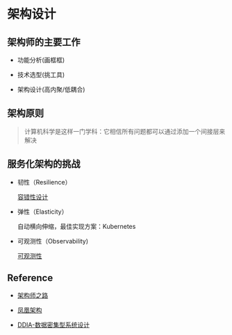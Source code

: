 # 架构设计

## 架构师的主要工作

- 功能分析(画框框)

- 技术选型(挑工具)

- 架构设计(高内聚/低耦合)

## 架构原则

> 计算机科学是这样一门学科：它相信所有问题都可以通过添加一个间接层来解决

## 服务化架构的挑战

- 韧性（Resilience）

    [容错性设计](http://icyfenix.cn/distribution/traffic-management/)

- 弹性（Elasticity）

    自动横向伸缩，最佳实现方案：Kubernetes

- 可观测性（Observability)

    [可观测性](http://icyfenix.cn/distribution/observability/)

## Reference

- [架构师之路](https://www.w3cschool.cn/architectroad/)

- [凤凰架构](http://icyfenix.cn/)

- [DDIA-数据密集型系统设计](https://vonng.github.io/ddia/#/preface)